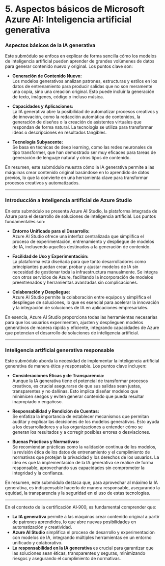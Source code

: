 # 5. Aspectos básicos de Microsoft Azure AI: Inteligencia artificial generativa

### Aspectos básicos de la IA generativa

Este submódulo se enfoca en explicar de forma sencilla cómo los modelos de inteligencia artificial pueden aprender de grandes volúmenes de datos para generar contenido nuevo y original. Los puntos clave son:

- **Generación de Contenido Nuevo:**  
  Los modelos generativos analizan patrones, estructuras y estilos en los datos de entrenamiento para producir salidas que no son meramente una copia, sino una creación original. Esto puede incluir la generación de texto, imágenes, código o incluso música.

- **Capacidades y Aplicaciones:**  
  La IA generativa abre la posibilidad de automatizar procesos creativos y de innovación, como la redacción automática de contenidos, la generación de diseños o la creación de asistentes virtuales que respondan de forma natural. La tecnología se utiliza para transformar ideas o descripciones en resultados tangibles.

- **Tecnología Subyacente:**  
  Se basa en técnicas de deep learning, como las redes neuronales de tipo transformer, que han demostrado ser muy eficaces para tareas de generación de lenguaje natural y otros tipos de contenido.  
   
En resumen, este submódulo muestra cómo la IA generativa permite a las máquinas crear contenido original basándose en lo aprendido de datos previos, lo que la convierte en una herramienta clave para transformar procesos creativos y automatizados.

---

### Introducción a Inteligencia artificial de Azure Studio

En este submódulo se presenta Azure AI Studio, la plataforma integrada de Azure para el desarrollo de soluciones de inteligencia artificial. Los puntos fundamentales son:

- **Entorno Unificado para el Desarrollo:**  
  Azure AI Studio ofrece una interfaz centralizada que simplifica el proceso de experimentación, entrenamiento y despliegue de modelos de IA, incluyendo aquellos destinados a la generación de contenido.  
   
- **Facilidad de Uso y Experimentación:**  
  La plataforma está diseñada para que tanto desarrolladores como principiantes puedan crear, probar y ajustar modelos de IA sin necesidad de gestionar toda la infraestructura manualmente. Se integra con otros servicios de Azure, facilitando la incorporación de modelos preentrenados y herramientas avanzadas sin complicaciones.
   
- **Colaboración y Despliegue:**  
  Azure AI Studio permite la colaboración entre equipos y simplifica el despliegue de soluciones, lo que es esencial para acelerar la innovación y la integración de soluciones de IA en aplicaciones empresariales.  

En esencia, Azure AI Studio proporciona todas las herramientas necesarias para que los usuarios experimenten, ajusten y desplieguen modelos generativos de manera rápida y eficiente, integrando capacidades de Azure que potencian el desarrollo de soluciones de inteligencia artificial.

---

### Inteligencia artificial generativa responsable

Este submódulo aborda la necesidad de implementar la inteligencia artificial generativa de manera ética y responsable. Los puntos clave incluyen:

- **Consideraciones Éticas y de Transparencia:**  
  Aunque la IA generativa tiene el potencial de transformar procesos creativos, es crucial asegurarse de que sus salidas sean justas, transparentes y no dañinas. Esto implica diseñar modelos que minimicen sesgos y eviten generar contenido que pueda resultar inapropiado o engañoso.

- **Responsabilidad y Rendición de Cuentas:**  
  Se enfatiza la importancia de establecer mecanismos que permitan auditar y explicar las decisiones de los modelos generativos. Esto ayuda a los desarrolladores y a las organizaciones a entender cómo se generan los resultados y a corregir posibles errores o desviaciones.

- **Buenas Prácticas y Normativas:**  
  Se recomiendan prácticas como la validación continua de los modelos, la revisión ética de los datos de entrenamiento y el cumplimiento de normativas que protejan la privacidad y los derechos de los usuarios. La idea es que la implementación de la IA generativa se realice de forma responsable, aprovechando sus capacidades sin comprometer la integridad y la confianza.

En resumen, este submódulo destaca que, para aprovechar al máximo la IA generativa, es indispensable hacerlo de manera responsable, asegurando la equidad, la transparencia y la seguridad en el uso de estas tecnologías.

---

En el contexto de la certificación AI‑900, es fundamental comprender que:

- **La IA generativa** permite a las máquinas crear contenido original a partir de patrones aprendidos, lo que abre nuevas posibilidades en automatización y creatividad.
- **Azure AI Studio** simplifica el proceso de desarrollo y experimentación con modelos de IA, integrando múltiples herramientas en un entorno unificado y colaborativo.
- **La responsabilidad en la IA generativa** es crucial para garantizar que las soluciones sean éticas, transparentes y seguras, minimizando riesgos y asegurando el cumplimiento de normativas.

